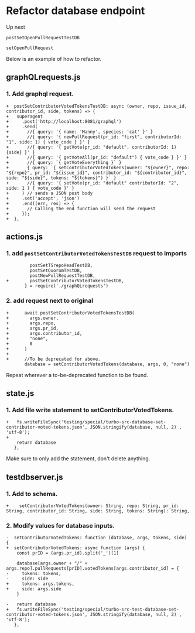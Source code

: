 # Refactor database endpoint

Up next

`postSetOpenPullRequestTestDB`

`setOpenPullRequest`


Below is an example of how to refactor.

## graphQLrequests.js

### 1. Add graphql request.

```
+  postSetContributorVotedTokensTestDB: async (owner, repo, issue_id, contributor_id, side, tokens) => {
+   superagent
+     .post('http://localhost:8081/graphql')
+     .send(
+       //{ query: '{ name: 'Manny', species: 'cat' }' }
+       //{ query: '{ newPullRequest(pr_id: "first", contributorId: "1", side: 1) { vote_code } }' }
+       //{ query: '{ getVote(pr_id: "default", contributorId: 1) {side} }' }
+       //{ query: '{ getVoteAll(pr_id: "default") { vote_code } }' }
+       //{ query: `{ getVoteEverything }` }
+       { query: `{ setContributorVotedTokens(owner: "${owner}", repo: "${repo}", pr_id: "${issue_id}", contributor_id: "${contributor_id}", side: "${side}", tokens: "${tokens}") }` }
+       //{ query: '{ setVote(pr_id: "default" contributorId: "2", side: 1 ) { vote_code }' }
+     ) // sends a JSON post body
+     .set('accept', 'json')
+     .end((err, res) => {
+       // Calling the end function will send the request
+     });
+  },
```

## actions.js

### 1. add `postSetContributorVotedTokensTestDB` request to imports

```
         postSetTSrepoHeadTestDB,
         postSetQuorumTestDB,
         postNewPullRequestTestDB,
+        postSetContributorVotedTokensTestDB,
       } = require('./graphQLrequests')
```

### 2. add request next to original

```
+      await postSetContributorVotedTokensTestDB(
+        args.owner,
+        args.repo,
+        args.pr_id,
+        args.contributor_id,
+        "none",
+        0
+      )
+
+      //To be deprecated for above.
       database = setContributorVotedTokens(database, args, 0, "none")
```

Repeat wherever a to-be-deprecated function to be found.

## state.js

### 1. Add file write statement to setContributorVotedTokens.

```
+   fs.writeFileSync('testing/special/turbo-src-database-set-contributor-voted-tokens.json', JSON.stringify(database, null, 2) , 'utf-8');
+
    return database
   },
```

Make sure to only add the statement, don't delete anything.

## testdbserver.js

### 1. Add to schema.

```
+    setContributorVotedTokens(owner: String, repo: String, pr_id: String, contributor_id: String, side: String, tokens: String): String,

```

### 2. Modify values for database inputs.

```
-  setContributorVotedTokens: function (database, args, tokens, side) {
+  setContributorVotedTokens: async function (args) {
    const prID = (args.pr_id).split('_')[1]

    database[args.owner + "/" + args.repo].pullRequests[prID].votedTokens[args.contributor_id] = {
-     tokens: tokens,
-     side: side
+     tokens: args.tokens,
+     side: args.side
    }

-   return database
+   fs.writeFileSync('testing/special/turbo-src-test-database-set-contributor-voted-tokens.json', JSON.stringify(database, null, 2) , 'utf-8');
   },

```
